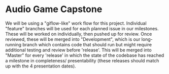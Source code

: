 # Audio Game Capstone

We will be using a "giflow-like" work flow for this project. Individual "feature" branches will be used for each planned issue in our milestones. These will be worked on individually, then pushed up for review. Once reviewed, these will be merged into "Development", which is our long-running branch which contains code that should run but might require additional testing and review before 'release'. This will be merged into "Master" for every 'release' in which the state of the codebase has reached a milestone in completeness/ presentability (these releases should match up with the 4 presentation dates).
